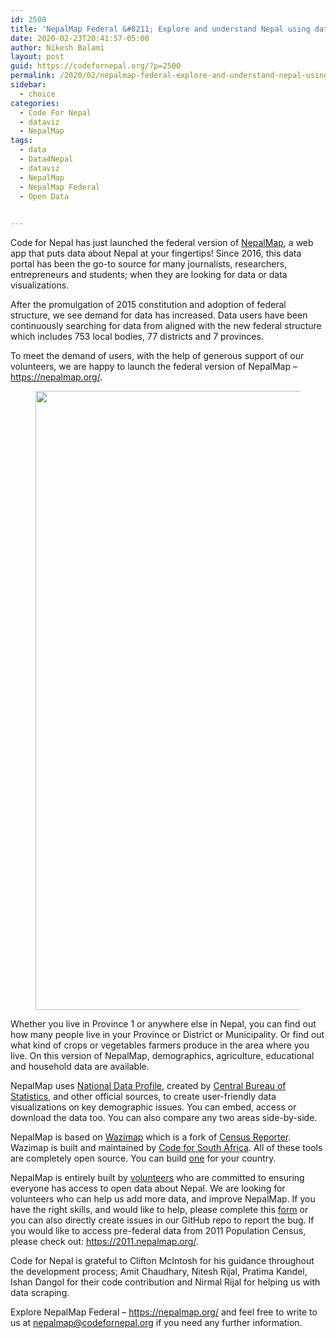 ```yaml
---
id: 2500
title: 'NepalMap Federal &#8211; Explore and understand Nepal using data'
date: 2020-02-23T20:41:57-05:00
author: Nikesh Balami
layout: post
guid: https://codefornepal.org/?p=2500
permalink: /2020/02/nepalmap-federal-explore-and-understand-nepal-using-data/
sidebar:
  - choice
categories:
  - Code For Nepal
  - dataviz
  - NepalMap
tags:
  - data
  - Data4Nepal
  - dataviz
  - NepalMap
  - NepalMap Federal
  - Open Data
 

---
```

Code for Nepal has just launched the federal version of [NepalMap](https://nepalmap.org/), a web app that puts data about Nepal at your fingertips! Since 2016, this data portal has been the go-to source for many journalists, researchers, entrepreneurs and students; when they are looking for data or data visualizations. 

After the promulgation of 2015 constitution and adoption of federal structure, we see demand for data has increased. Data users have been continuously searching for data from aligned with the new federal structure which includes 753 local bodies, 77 districts and 7 provinces.

To meet the demand of users, with the help of generous support of our volunteers, we are happy to launch the federal version of NepalMap &#8211; <https://nepalmap.org/>. 

<div class="wp-block-image">
  <figure class="alignleft size-large is-resized"><img src="https://codefornepal.org/wp-content/uploads/2020/02/nepalmap-552x1024.png" alt="" class="wp-image-2506" width="534" height="990" srcset="https://codefornepal.org/wp-content/uploads/2020/02/nepalmap-552x1024.png 552w, https://codefornepal.org/wp-content/uploads/2020/02/nepalmap-162x300.png 162w, https://codefornepal.org/wp-content/uploads/2020/02/nepalmap-768x1424.png 768w, https://codefornepal.org/wp-content/uploads/2020/02/nepalmap-828x1536.png 828w, https://codefornepal.org/wp-content/uploads/2020/02/nepalmap-1105x2048.png 1105w, https://codefornepal.org/wp-content/uploads/2020/02/nepalmap.png 1425w" sizes="(max-width: 534px) 100vw, 534px" /></figure>
</div>

Whether you live in Province 1 or anywhere else in Nepal, you can find out how many people live in your Province or District or Municipality. Or find out what kind of crops or vegetables farmers produce in the area where you live. On this version of NepalMap, demographics, agriculture, educational and household data are available.

NepalMap uses [National Data Profile](http://nationaldata.gov.np/), created by [Central Bureau of Statistics](http://www.cbs.gov.np/), and other official sources, to create user-friendly data visualizations on key demographic issues. You can embed, access or download the data too. You can also compare any two areas side-by-side.

NepalMap is based on [Wazimap](https://github.com/Code4SA/wazimap) which is a fork of [Census Reporter](https://censusreporter.org/). Wazimap is built and maintained by [Code for South Africa](http://code4sa.org/). All of these tools are completely open source. You can build [one](https://wazimap.readthedocs.org/en/latest/index.html) for your country.

NepalMap is entirely built by [volunteers](https://github.com/Code4Nepal/nepalmap_federal/graphs/contributors) who are committed to ensuring everyone has access to open data about Nepal. We are looking for volunteers who can help us add more data, and improve NepalMap. If you have the right skills, and would like to help, please complete this [form](http://codefornepal.org/en/help/) or you can also directly create issues in our GitHub repo to report the bug. If you would like to access pre-federal data from 2011 Population Census, please check out: <https://2011.nepalmap.org/>. 

Code for Nepal is grateful to Clifton McIntosh for his guidance throughout the development process; Amit Chaudhary, Nitesh Rijal, Pratima Kandel, Ishan Dangol for their code contribution and Nirmal Rijal for helping us with data scraping.

Explore NepalMap Federal &#8211; <https://nepalmap.org/> and feel free to write to us at [nepalmap@codefornepal.org](mailto:nepalmapa@codefornepa.org) if you need any further information.